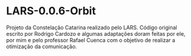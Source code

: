 # LARS-0.0.6-Orbit

Projeto da Constelação Catarina realizado pelo LARS. Código original escrito por Rodrigo Cardozo e algumas adaptações doram feitas por ele, por mim e pelo professor Rafael Cuenca com  o objetivo de realizar a otimização da comunicação.
